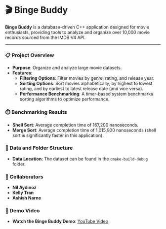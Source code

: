 # 🎬 Binge Buddy

**Binge Buddy** is a database-driven C++ application designed for movie enthusiasts, providing tools to analyze and organize over 10,000 movie records sourced from the IMDB V4 API.

---

### 📋 Project Overview

- **Purpose**: Organize and analyze large movie datasets.
- **Features**:
  - **Filtering Options**: Filter movies by genre, rating, and release year.
  - **Sorting Options**: Sort movies alphabetically, by highest to lowest rating, and by earliest to latest release date (and vice versa).
  - **Performance Benchmarking**: A timer-based system benchmarks sorting algorithms to optimize performance.

### ⏱️ Benchmarking Results

- **Shell Sort**: Average completion time of 167,200 nanoseconds.
- **Merge Sort**: Average completion time of 1,015,900 nanoseconds (shell sort is significantly faster in this application).

### 📂 Data and Folder Structure

- **Data Location**: The dataset can be found in the `cmake-build-debug` folder.

### 👥 Collaborators

- **Nil Aydinoz**
- **Kelly Tran**
- **Ashish Narne**

### 🎥 Demo Video

- **Watch the Binge Buddy Demo**: [YouTube Video](https://www.youtube.com/watch?v=6wQDGxxp6n8)
